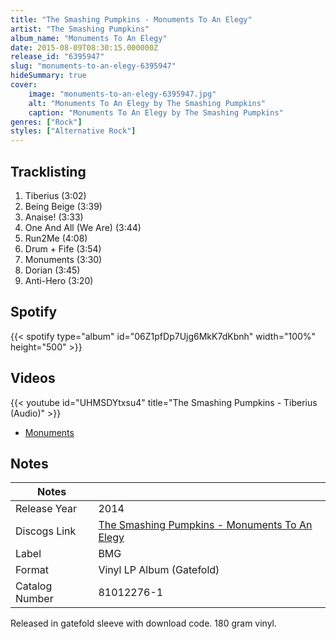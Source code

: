 ```yaml
---
title: "The Smashing Pumpkins - Monuments To An Elegy"
artist: "The Smashing Pumpkins"
album_name: "Monuments To An Elegy"
date: 2015-08-09T08:30:15.000000Z
release_id: "6395947"
slug: "monuments-to-an-elegy-6395947"
hideSummary: true
cover:
    image: "monuments-to-an-elegy-6395947.jpg"
    alt: "Monuments To An Elegy by The Smashing Pumpkins"
    caption: "Monuments To An Elegy by The Smashing Pumpkins"
genres: ["Rock"]
styles: ["Alternative Rock"]
---
```


## Tracklisting
1. Tiberius (3:02)
2. Being Beige (3:39)
3. Anaise! (3:33)
4. One And All (We Are) (3:44)
5. Run2Me (4:08)
6. Drum + Fife (3:54)
7. Monuments (3:30)
8. Dorian (3:45)
9. Anti-Hero (3:20)


## Spotify
{{< spotify type="album" id="06Z1pfDp7Ujg6MkK7dKbnh" width="100%" height="500" >}}



## Videos
{{< youtube id="UHMSDYtxsu4" title="The Smashing Pumpkins - Tiberius (Audio)" >}}
- [Monuments](https://www.youtube.com/watch?v=wXPhtEO1IDk)

## Notes
| Notes          |             |
| ---------------| ----------- |
| Release Year   | 2014 |
| Discogs Link   | [The Smashing Pumpkins - Monuments To An Elegy](https://www.discogs.com/release/6395947-The-Smashing-Pumpkins-Monuments-To-An-Elegy) |
| Label          | BMG |
| Format         | Vinyl LP Album (Gatefold) |
| Catalog Number | 81012276-1 |

Released in gatefold sleeve with download code. 180 gram vinyl.

